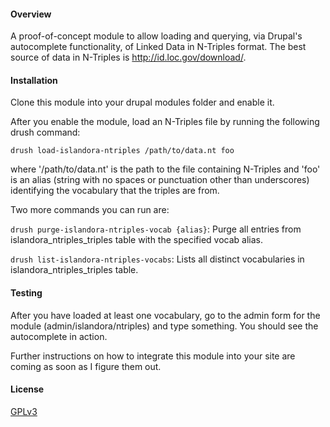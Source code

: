 #### Overview

A proof-of-concept module to allow loading and querying, via Drupal's autocomplete functionality, of Linked Data in N-Triples format. The best source of data in N-Triples is http://id.loc.gov/download/. 

#### Installation

Clone this module into your drupal modules folder and enable it.

After you enable the module, load an N-Triples file by running the following drush command:

```
drush load-islandora-ntriples /path/to/data.nt foo
```

where '/path/to/data.nt' is the path to the file containing N-Triples and 'foo' is an alias (string with no spaces or punctuation other than underscores) identifying the vocabulary that the triples are from.

Two more commands you can run are:

```drush purge-islandora-ntriples-vocab {alias}```: Purge all entries from islandora_ntriples_triples table with the specified vocab alias.

```drush list-islandora-ntriples-vocabs```: Lists all distinct vocabularies in islandora_ntriples_triples table.

#### Testing

After you have loaded at least one vocabulary, go to the admin form for the module (admin/islandora/ntriples) and type something. You should see the autocomplete in action.

Further instructions on how to integrate this module into your site are coming as soon as I figure them out.

#### License

[GPLv3](http://www.gnu.org/licenses/gpl-3.0.txt)

